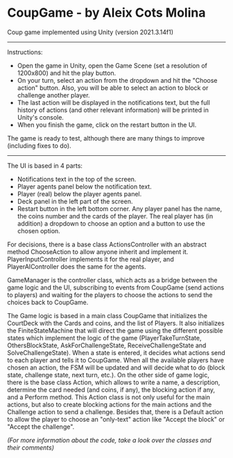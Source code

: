 # CoupGame - by Aleix Cots Molina

Coup game implemented using Unity (version 2021.3.14f1)

------------------

Instructions:
- Open the game in Unity, open the Game Scene (set a resolution of 1200x800) and hit the play button.
- On your turn, select an action from the dropdown and hit the "Choose action" button. Also, you will be able to select an action to block or challenge another player.
- The last action will be displayed in the notifications text, but the full history of actions (and other relevant information) will be printed in Unity's console.
- When you finish the game, click on the restart button in the UI.

The game is ready to test, although there are many things to improve (including fixes to do). 

------------------

The UI is based in 4 parts:
- Notifications text in the top of the screen.
- Player agents panel below the notification text.
- Player (real) below the player agents panel.
- Deck panel in the left part of the screen.
- Restart button in the left bottom corner.
Any player panel has the name, the coins number and the cards of the player.
The real player has (in addition) a dropdown to choose an option and a button to use the chosen option.

For decisions, there is a base class ActionsController with an abstract method ChooseAction to allow anyone inherit and implement it. PlayerInputController implements it for the real player, and PlayerAIController does the same for the agents.

GameManager is the controller class, which acts as a bridge between the game logic and the UI, subscribing to events from CoupGame (send actions to players) and waiting for the players to choose the actions to send the choices back to CoupGame.

The Game logic is based in a main class CoupGame that initializes the CourtDeck with the Cards and coins, and the list of Players.
It also initializes the FiniteStateMachine that will direct the game using the different possible states which implement the logic of the game (PlayerTakeTurnState, OthersBlockState, AskForChallengeState, ReceiveChallengeState and SolveChallengeState).
When a state is entered, it decides what actions send to each player and tells it to CoupGame. When all the available players have chosen an action, the FSM will be updated and will decide what to do (block state, challenge state, next turn, etc.).
On the other side of game logic, there is the base class Action, which allows to write a name, a description, determine the card needed (and coins, if any), the blocking action if any, and a Perform method.
This Action class is not only useful for the main actions, but also to create blocking actions for the main actions and the Challenge action to send a challenge. Besides that, there is a Default action to allow the player to choose an "only-text" action like "Accept the block" or "Accept the challenge".

*(For more information about the code, take a look over the classes and their comments)*